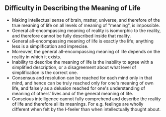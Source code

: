## Difficulty in Describing the Meaning of Life



*   Making intellectual sense of brain, matter, universe, and therefore of the true meaning of life on all levels of meaning of "meaning", is impossible.
*   General all-encompassing meaning of reality is isomorphic to the reality, and therefore cannot be fully described inside that reality.
*   General all-encompassing meaning of life is exactly the life; anything less is a simplification and imprecise.
*   Moreover, the general all-encompassing meaning of life depends on the reality in which it exists.
*   Inability to describe the meaning of life is the inability to agree with a simplified description, or a disagreement about what level of simplification is the correct one.
*   Consensus and resolution can be reached for each mind only in that mind, and hence can be truly reached only for one's meaning of own life, and falsely as a delusion reached for one's understanding of meaning of others' lives and of the general meaning of life.
*   Conscious intelligence cannot fully comprehend and describe the reality of life and therefore all its meanings. For e.g. feelings are wholly different when felt by the I-feeler than when intellectually thought about.

